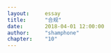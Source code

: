 ```yaml
---
layout:     essay
title:      "合规"
date:       2018-04-01 12:00:00
author:     "shamphone"
chapter:	"10"
---
```


